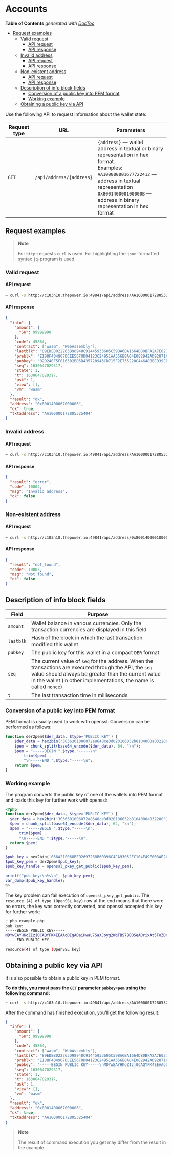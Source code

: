 # Accounts

<!-- START doctoc generated TOC please keep comment here to allow auto update -->
<!-- DON'T EDIT THIS SECTION, INSTEAD RE-RUN doctoc TO UPDATE -->
**Table of Contents**  *generated with [DocToc](https://github.com/thlorenz/doctoc)*

- [Request examples](#request-examples)
   - [Valid request](#valid-request)
      - [API request](#api-request)
      - [API response](#api-response)
   - [Invalid address](#invalid-address)
       - [API request](#api-request-1)
       - [API response](#api-response-1)
   - [Non-existent address](#non-existent-address)
       - [API request](#api-request-2)
       - [API response](#api-response-2)
   - [Description of info block fields](#description-of-info-block-fields)
       - [Conversion of a public key into PEM format](#conversion-of-a-public-key-into-pem-format)
       - [Working example](#working-example)
   - [Obtaining a public key via API](#obtaining-a-public-key-via-api)

<!-- END doctoc generated TOC please keep comment here to allow auto update -->


Use the following API to request information about the wallet state:

| Request type | URL                                                                                                                                                                                                          | Parameters                                                                                                                                                                                                                                    |
|--------------|--------------------------------------------------------------------------------------------------------------------------------------------------------------------------------------------------------------|-----------------------------------------------------------------------------------------------------------------------------------------------------------------------------------------------------------------------------------------------|
| `GET`          | `/api/address/{address}`                                                                                                                                                                                                             | `{address}` — wallet address in textual or binary representation in hex format. </br> Examples: </br> `AA100000001677722412` — address in textual representation </br> `0x800140000100000B` — address in  binary representation in hex format |

## Request examples

> **Note**
>
> For `http`-requests `curl` is used.
> For highlighting the `json`-formatted syntax `jq`-program is used.

### Valid request

#### API request

```bash
~ curl -s http://c103n10.thepower.io:49841/api/address/AA100000172805325404 | jq
```

#### API response

```json
{
  "info": {
    "amount": {
      "SK": 99999998
    },
    "code": 45864,
    "contract": ["wasm", "WebAssembly"],
    "lastblk": "89EDEB022263D98948C91445933605C59BA6BA1664D80BFA2A7E0274D21AC9B9",
    "preblk": "E188F404907DCEE56F0D04123C24951AA356B8A04E082942AD92871CCE122E20",
    "pubkey": "02D240F5F816302BD5D435720943CD715F2E735220C44648BBED39EEB6CE52A149",
    "seq": 1630647029317,
    "state": 1,
    "t": 1630647029317,
    "usk": 1,
    "view": [],
    "vm": "wasm"
  },
  "result": "ok",
  "address": "0x8001400067000006",
  "ok": true,
  "txtaddress": "AA100000172805325404"
}
```

### Invalid address

#### API request

```bash
~ curl -s http://c103n10.thepower.io:49841/api/address/AA100000172805325405 | jq
```

#### API response

```json
{
  "result": "error",
  "code": 10004,
  "msg": "Invalid address",
  "ok": false
}
```

### Non-existent address

#### API request

```bash
~ curl -s http://c103n10.thepower.io:49841/api/address/0x800140000100000B | jq
```

#### API response

```json
{
  "result": "not_found",
  "code": 10003,
  "msg": "Not found",
  "ok": false
}
```

## Description of info block fields

| Field  | Purpose                                                                                                                                                                                                                              |
| ------ |--------------------------------------------------------------------------------------------------------------------------------------------------------------------------------------------------------------------------------------|
| `amount` | Wallet balance in various currencies. Only the transaction currencies are displayed in this field                                                                                                                                    |
| `lastblk` | Hash of the block in which the last transaction modified this wallet                                                                                                                                                                 |
| `pubkey` | The public key for this wallet in a compact `DER` format                                                                                                                                                                             |
| `seq`    | The current value of `seq` for the address. When the transactions are executed through the API, the `seq` value should always be greater than the current value in the wallet (in other implementations, the name is called `nonce`) |
| `t`      | The last transaction time in milliseconds                                                                                                                                                                                            |

### Conversion of a public key into PEM format

PEM format is usually used to work with openssl. Conversion can be performed as follows:

```php
function der2pem($der_data, $type='PUBLIC KEY') {
    $der_data = hex2bin('3036301006072a8648ce3d020106052b8104000a032200') . $der_data;
    $pem = chunk_split(base64_encode($der_data), 64, "\n");
    $pem = "-----BEGIN ".$type."-----\n".
        trim($pem) .
        "\n-----END ".$type."-----\n";
    return $pem;
}
```

### Working example

The program converts the public key of one of the wallets into PEM format and loads this key for further work with openssl:

```php
<?php
function der2pem($der_data, $type='PUBLIC KEY') {
  $der_data = hex2bin('3036301006072a8648ce3d020106052b8104000a032200') . $der_data;
  $pem = chunk_split(base64_encode($der_data), 64, "\n");
  $pem = "-----BEGIN ".$type."-----\n".
      trim($pem) .
      "\n-----END ".$type."-----\n";
  return $pem;
}

$pub_key = nex2bin('036A21F068BE92697268B60D96C4CA93052EC104E49E003AE2C404D916864372F4');
$pub_key_pem = der2pem($pub_key);
$pub_key_handle = openssl_pkey_get_public($pub_key_pem);

printf("pub key:\n%s\n", $pub_key_pem);
var_dump($pub_key_handle);
%>
```

The key problem can fail execution of `openssl_pkey_get_public`. The `resource (4) of type (OpenSSL key)` row at the end means that there were no errors, the key was correctly converted, and openssl accepted this key for further work:

```bash
~ php example.php
pub key:
-----BEGIN PUBLIC KEY-----
MDYwEAYHKoZIzj0CAQYFK4EEAAoDIgADaiHwaL7SaXJoyg2WqTBS7BBOSeADrixAt5FoZDcvQ=
-----END PUBLIC KEY-----

resource(4) of type (OpenSSL key)
```

## Obtaining a public key via API

It is also possible to obtain a public key in PEM format.

**To do this, you must pass the `GET` parameter `pubkey=pem` using the following command:**

```bash
~ curl -s http://c103n10.thepower.io:49841/api/address/AA100000172805325404?pubkey=pem | jq
```

After the command has finished execution, you'll get the following result:

```json
{
  "info": {
    "amount": {
      "SK": 99999998
    },
    "code": 45864,
    "contract": ["wasm", "WebAssembly"],
    "lastblk": "89EDEB022263D98948C91445933605C59BA6BA1664D80BFA2A7E0274D21AC9B9",
    "preblk": "E188F404907DCEE56F0D04123C24951AA356B8A04E082942AD92871CCE122E20",
    "pubkey": "-----BEGIN PUBLIC KEY-----\nMDYwEAYHKoZIzj0CAQYFK4EEAAoDIgAC0kD1+BYwK9XUNXIJQ81xXy5zUiDERki77Tnuts5SoUk=\n-----END PUBLIC KEY-----",
    "seq": 1630647029317,
    "state": 1,
    "t": 1630647029317,
    "usk": 1,
    "view": [],
    "vm": "wasm"
  },
  "result": "ok",
  "address": "0x8001400067000006",
  "ok": true,
  "txtaddress": "AA100000172805325404"
}
```

> **Note**
>
> The result of command execution you get may differ from the result in the example.
